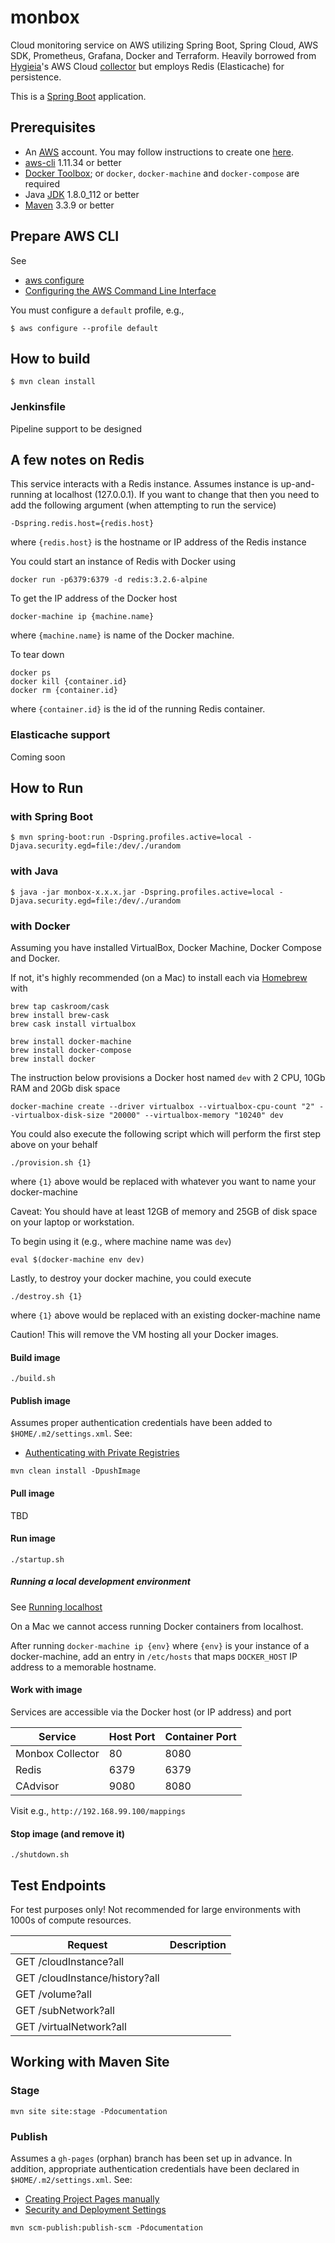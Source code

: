 # monbox
Cloud monitoring service on AWS utilizing Spring Boot, Spring Cloud, AWS SDK, Prometheus, Grafana, Docker and Terraform.  Heavily borrowed from [Hygieia](https://github.com/capitalone/Hygieia)'s AWS Cloud [collector](https://github.com/capitalone/Hygieia/tree/master/collectors/cloud/aws) but employs Redis (Elasticache) for persistence.


This is a [Spring Boot](http://projects.spring.io/spring-boot/) application.  

## Prerequisites

* An [AWS](https://aws.amazon.com) account. You may follow instructions to create one [here](http://docs.aws.amazon.com/AmazonSimpleDB/latest/DeveloperGuide/AboutAWSAccounts.html).
* [aws-cli](http://docs.aws.amazon.com/cli/latest/userguide/installing.html) 1.11.34 or better
* [Docker Toolbox](http://docs.docker.com/mac/started/); or `docker`, `docker-machine` and `docker-compose` are required
* Java [JDK](http://www.oracle.com/technetwork/java/javase/downloads/jdk8-downloads-2133151.html) 1.8.0_112 or better
* [Maven](https://maven.apache.org/download.cgi) 3.3.9 or better


## Prepare AWS CLI

See 

* [aws configure](http://docs.aws.amazon.com/cli/latest/reference/configure/)
* [Configuring the AWS Command Line Interface](http://docs.aws.amazon.com/cli/latest/userguide/cli-chap-getting-started.html)

You must configure a `default` profile, e.g., 

```
$ aws configure --profile default
```
 
## How to build

```
$ mvn clean install
```

### Jenkinsfile

Pipeline support to be designed

## A few notes on Redis 

This service interacts with a Redis instance.  Assumes instance is up-and-running at localhost (127.0.0.1). If you want to change that then you need to add the following argument (when attempting to run the service)

```
-Dspring.redis.host={redis.host}
```

where `{redis.host}` is the hostname or IP address of the Redis instance

You could start an instance of Redis with Docker using

```
docker run -p6379:6379 -d redis:3.2.6-alpine
```
To get the IP address of the Docker host

```
docker-machine ip {machine.name}
```

where `{machine.name}` is name of the Docker machine.

To tear down

```
docker ps
docker kill {container.id}
docker rm {container.id}
```

where `{container.id}` is the id of the running Redis container.

### Elasticache support

Coming soon

## How to Run

### with Spring Boot

```
$ mvn spring-boot:run -Dspring.profiles.active=local -Djava.security.egd=file:/dev/./urandom
```

### with Java

```
$ java -jar monbox-x.x.x.jar -Dspring.profiles.active=local -Djava.security.egd=file:/dev/./urandom
```

### with Docker

Assuming you have installed VirtualBox, Docker Machine, Docker Compose and Docker.

If not, it's highly recommended (on a Mac) to install each via [Homebrew](http://brew.sh/) with

```
brew tap caskroom/cask
brew install brew-cask
brew cask install virtualbox

brew install docker-machine
brew install docker-compose
brew install docker
```

The instruction below provisions a Docker host named `dev` with 2 CPU, 10Gb RAM and 20Gb disk space

```
docker-machine create --driver virtualbox --virtualbox-cpu-count "2" --virtualbox-disk-size "20000" --virtualbox-memory "10240" dev
```

You could also execute the following script which will perform the first step above on your behalf

```
./provision.sh {1}
```

where `{1}` above would be replaced with whatever you want to name your docker-machine

Caveat: You should have at least 12GB of memory and 25GB of disk space on your laptop or workstation.


To begin using it (e.g., where machine name was `dev`)

```
eval $(docker-machine env dev)
```


Lastly, to destroy your docker machine, you could execute

```
./destroy.sh {1}
```

where `{1}` above would be replaced with an existing docker-machine name

Caution! This will remove the VM hosting all your Docker images.


#### Build image

```
./build.sh
```


#### Publish image

Assumes proper authentication credentials have been added to `$HOME/.m2/settings.xml`. See:

* [Authenticating with Private Registries](https://github.com/spotify/docker-maven-plugin#authenticating-with-private-registries)

```
mvn clean install -DpushImage
```


#### Pull image

TBD


#### Run image

```
./startup.sh
```


##### Running a local development environment

See [Running localhost](https://forums.docker.com/t/using-localhost-for-to-access-running-container/3148)

On a Mac we cannot access running Docker containers from localhost.

After running `docker-machine ip {env}` where `{env}` is your instance of a docker-machine, add an entry in `/etc/hosts` that maps `DOCKER_HOST` IP address to a memorable hostname.


#### Work with image

Services are accessible via the Docker host (or IP address) and port 

| Service           | Host Port | Container Port |
|-------------------|-----------|----------------|
| Monbox Collector  | 80        | 8080           |
| Redis             | 6379      | 6379           |
| CAdvisor          | 9080      | 8080           |

Visit e.g., `http://192.168.99.100/mappings`

#### Stop image (and remove it)

```
./shutdown.sh
```

## Test Endpoints

For test purposes only!  Not recommended for large environments with 1000s of compute resources.

| Request | Description |
|---------|-------------|
| GET /cloudInstance?all | |
| GET /cloudInstance/history?all | |
| GET /volume?all | |
| GET /subNetwork?all | |
| GET /virtualNetwork?all | |


## Working with Maven Site 

### Stage

```
mvn site site:stage -Pdocumentation
```

### Publish

Assumes a `gh-pages` (orphan) branch has been set up in advance.  In addition, appropriate authentication credentials have been declared in `$HOME/.m2/settings.xml`. See:

* [Creating Project Pages manually](https://help.github.com/articles/creating-project-pages-manually/)
* [Security and Deployment Settings](http://maven.apache.org/guides/mini/guide-deployment-security-settings.html)

```
mvn scm-publish:publish-scm -Pdocumentation
```